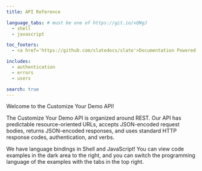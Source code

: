 ```yaml
---
title: API Reference

language_tabs: # must be one of https://git.io/vQNgJ
  - shell
  - javascript

toc_footers:
  - <a href='https://github.com/slatedocs/slate'>Documentation Powered by Slate</a>

includes:
  - authentication
  - errors
  - users

search: true
---
```


<p id="welcome">Welcome to the Customize Your Demo API!</p>

The Customize Your Demo API is organized around REST. Our API has predictable resource-oriented URLs, accepts JSON-encoded request bodies, returns JSON-encoded responses, and uses standard HTTP response codes, authentication, and verbs.

We have language bindings in Shell and JavaScript! You can view code examples in the dark area to the right, and you can switch the programming language of the examples with the tabs in the top right.


